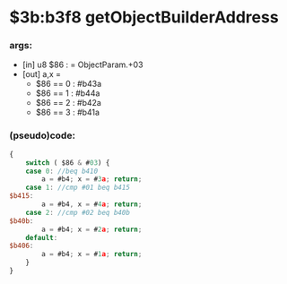﻿
# $3b:b3f8 getObjectBuilderAddress


### args:
+	[in] u8 $86 : = ObjectParam.+03
+	[out] a,x = 
	+	$86 == 0 : #b43a
	+	$86 == 1 : #b44a
	+	$86 == 2 : #b42a
	+	$86 == 3 : #b41a

### (pseudo)code:
```js
{
	switch ( $86 & #03) {
	case 0: //beq b410
		a = #b4; x = #3a; return;
	case 1: //cmp #01 beq b415
$b415:
		a = #b4, x = #4a; return;
	case 2: //cmp #02 beq b40b
$b40b:
		a = #b4; x = #2a; return;
	default:
$b406:
		a = #b4; x = #1a; return;
	}
}
```



